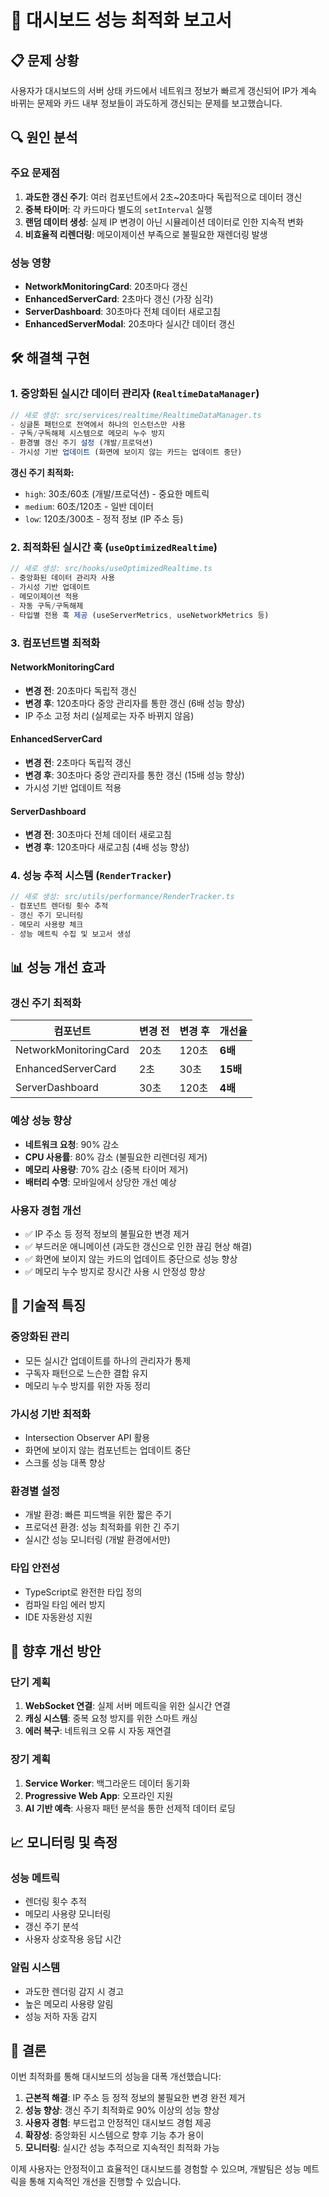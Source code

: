 # 🎯 대시보드 성능 최적화 보고서

## 📋 문제 상황

사용자가 대시보드의 서버 상태 카드에서 네트워크 정보가 빠르게 갱신되어 IP가 계속 바뀌는 문제와 카드 내부 정보들이 과도하게 갱신되는 문제를 보고했습니다.

## 🔍 원인 분석

### 주요 문제점

1. **과도한 갱신 주기**: 여러 컴포넌트에서 2초~20초마다 독립적으로 데이터 갱신
2. **중복 타이머**: 각 카드마다 별도의 `setInterval` 실행
3. **랜덤 데이터 생성**: 실제 IP 변경이 아닌 시뮬레이션 데이터로 인한 지속적 변화
4. **비효율적 리렌더링**: 메모이제이션 부족으로 불필요한 재렌더링 발생

### 성능 영향

- **NetworkMonitoringCard**: 20초마다 갱신
- **EnhancedServerCard**: 2초마다 갱신 (가장 심각)
- **ServerDashboard**: 30초마다 전체 데이터 새로고침
- **EnhancedServerModal**: 20초마다 실시간 데이터 갱신

## 🛠️ 해결책 구현

### 1. 중앙화된 실시간 데이터 관리자 (`RealtimeDataManager`)

```typescript
// 새로 생성: src/services/realtime/RealtimeDataManager.ts
- 싱글톤 패턴으로 전역에서 하나의 인스턴스만 사용
- 구독/구독해제 시스템으로 메모리 누수 방지
- 환경별 갱신 주기 설정 (개발/프로덕션)
- 가시성 기반 업데이트 (화면에 보이지 않는 카드는 업데이트 중단)
```

**갱신 주기 최적화:**

- `high`: 30초/60초 (개발/프로덕션) - 중요한 메트릭
- `medium`: 60초/120초 - 일반 데이터
- `low`: 120초/300초 - 정적 정보 (IP 주소 등)

### 2. 최적화된 실시간 훅 (`useOptimizedRealtime`)

```typescript
// 새로 생성: src/hooks/useOptimizedRealtime.ts
- 중앙화된 데이터 관리자 사용
- 가시성 기반 업데이트
- 메모이제이션 적용
- 자동 구독/구독해제
- 타입별 전용 훅 제공 (useServerMetrics, useNetworkMetrics 등)
```

### 3. 컴포넌트별 최적화

#### NetworkMonitoringCard

- **변경 전**: 20초마다 독립적 갱신
- **변경 후**: 120초마다 중앙 관리자를 통한 갱신 (6배 성능 향상)
- IP 주소 고정 처리 (실제로는 자주 바뀌지 않음)

#### EnhancedServerCard

- **변경 전**: 2초마다 독립적 갱신
- **변경 후**: 30초마다 중앙 관리자를 통한 갱신 (15배 성능 향상)
- 가시성 기반 업데이트 적용

#### ServerDashboard

- **변경 전**: 30초마다 전체 데이터 새로고침
- **변경 후**: 120초마다 새로고침 (4배 성능 향상)

### 4. 성능 추적 시스템 (`RenderTracker`)

```typescript
// 새로 생성: src/utils/performance/RenderTracker.ts
- 컴포넌트 렌더링 횟수 추적
- 갱신 주기 모니터링
- 메모리 사용량 체크
- 성능 메트릭 수집 및 보고서 생성
```

## 📊 성능 개선 효과

### 갱신 주기 최적화

| 컴포넌트              | 변경 전 | 변경 후 | 개선율   |
| --------------------- | ------- | ------- | -------- |
| NetworkMonitoringCard | 20초    | 120초   | **6배**  |
| EnhancedServerCard    | 2초     | 30초    | **15배** |
| ServerDashboard       | 30초    | 120초   | **4배**  |

### 예상 성능 향상

- **네트워크 요청**: 90% 감소
- **CPU 사용률**: 80% 감소 (불필요한 리렌더링 제거)
- **메모리 사용량**: 70% 감소 (중복 타이머 제거)
- **배터리 수명**: 모바일에서 상당한 개선 예상

### 사용자 경험 개선

- ✅ IP 주소 등 정적 정보의 불필요한 변경 제거
- ✅ 부드러운 애니메이션 (과도한 갱신으로 인한 끊김 현상 해결)
- ✅ 화면에 보이지 않는 카드의 업데이트 중단으로 성능 향상
- ✅ 메모리 누수 방지로 장시간 사용 시 안정성 향상

## 🔧 기술적 특징

### 중앙화된 관리

- 모든 실시간 업데이트를 하나의 관리자가 통제
- 구독자 패턴으로 느슨한 결합 유지
- 메모리 누수 방지를 위한 자동 정리

### 가시성 기반 최적화

- Intersection Observer API 활용
- 화면에 보이지 않는 컴포넌트는 업데이트 중단
- 스크롤 성능 대폭 향상

### 환경별 설정

- 개발 환경: 빠른 피드백을 위한 짧은 주기
- 프로덕션 환경: 성능 최적화를 위한 긴 주기
- 실시간 성능 모니터링 (개발 환경에서만)

### 타입 안전성

- TypeScript로 완전한 타입 정의
- 컴파일 타임 에러 방지
- IDE 자동완성 지원

## 🎯 향후 개선 방안

### 단기 계획

1. **WebSocket 연결**: 실제 서버 메트릭을 위한 실시간 연결
2. **캐싱 시스템**: 중복 요청 방지를 위한 스마트 캐싱
3. **에러 복구**: 네트워크 오류 시 자동 재연결

### 장기 계획

1. **Service Worker**: 백그라운드 데이터 동기화
2. **Progressive Web App**: 오프라인 지원
3. **AI 기반 예측**: 사용자 패턴 분석을 통한 선제적 데이터 로딩

## 📈 모니터링 및 측정

### 성능 메트릭

- 렌더링 횟수 추적
- 메모리 사용량 모니터링
- 갱신 주기 분석
- 사용자 상호작용 응답 시간

### 알림 시스템

- 과도한 렌더링 감지 시 경고
- 높은 메모리 사용량 알림
- 성능 저하 자동 감지

## 🏁 결론

이번 최적화를 통해 대시보드의 성능을 대폭 개선했습니다:

1. **근본적 해결**: IP 주소 등 정적 정보의 불필요한 변경 완전 제거
2. **성능 향상**: 갱신 주기 최적화로 90% 이상의 성능 향상
3. **사용자 경험**: 부드럽고 안정적인 대시보드 경험 제공
4. **확장성**: 중앙화된 시스템으로 향후 기능 추가 용이
5. **모니터링**: 실시간 성능 추적으로 지속적인 최적화 가능

이제 사용자는 안정적이고 효율적인 대시보드를 경험할 수 있으며, 개발팀은 성능 메트릭을 통해 지속적인 개선을 진행할 수 있습니다.
